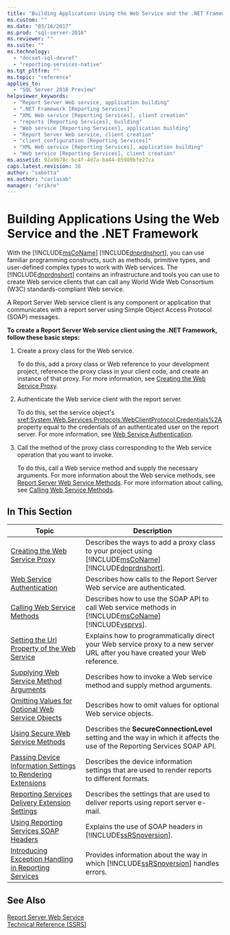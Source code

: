 ```yaml
---
title: "Building Applications Using the Web Service and the .NET Framework | Microsoft Docs"
ms.custom: ""
ms.date: "03/16/2017"
ms.prod: "sql-server-2016"
ms.reviewer: ""
ms.suite: ""
ms.technology: 
  - "docset-sql-devref"
  - "reporting-services-native"
ms.tgt_pltfrm: ""
ms.topic: "reference"
applies_to: 
  - "SQL Server 2016 Preview"
helpviewer_keywords: 
  - "Report Server Web service, application building"
  - ".NET Framework [Reporting Services]"
  - "XML Web service [Reporting Services], client creation"
  - "reports [Reporting Services], building"
  - "Web service [Reporting Services], application building"
  - "Report Server Web service, client creation"
  - "client configuration [Reporting Services]"
  - "XML Web service [Reporting Services], application building"
  - "Web service [Reporting Services], client creation"
ms.assetid: 92a9678c-bc4f-4d7a-ba44-85989bfe27ca
caps.latest.revision: 38
author: "sabotta"
ms.author: "carlasab"
manager: "erikre"
---
```

# Building Applications Using the Web Service and the .NET Framework
  With the [!INCLUDE[msCoName](../../../includes/msconame-md.md)] [!INCLUDE[dnprdnshort](../../../includes/dnprdnshort-md.md)], you can use familiar programming constructs, such as methods, primitive types, and user-defined complex types to work with Web services. The [!INCLUDE[dnprdnshort](../../../includes/dnprdnshort-md.md)] contains an infrastructure and tools you can use to create Web service clients that can call any World Wide Web Consortium (W3C) standards-compliant Web service.  
  
 A Report Server Web service client is any component or application that communicates with a report server using Simple Object Access Protocol (SOAP) messages.  
  
 **To create a Report Server Web service client using the .NET Framework, follow these basic steps:**  
  
1.  Create a proxy class for the Web service.  
  
     To do this, add a proxy class or Web reference to your development project, reference the proxy class in your client code, and create an instance of that proxy. For more information, see [Creating the Web Service Proxy](../../../reporting-services/report-server-web-service/net-framework/creating-the-web-service-proxy.md).  
  
2.  Authenticate the Web service client with the report server.  
  
     To do this, set the service object's <xref:System.Web.Services.Protocols.WebClientProtocol.Credentials%2A> property equal to the credentials of an authenticated user on the report server. For more information, see [Web Service Authentication](../../../reporting-services/report-server-web-service/net-framework/web-service-authentication.md).  
  
3.  Call the method of the proxy class corresponding to the Web service operation that you want to invoke.  
  
     To do this, call a Web service method and supply the necessary arguments. For more information about the Web service methods, see [Report Server Web Service Methods](../../../reporting-services/report-server-web-service/methods/report-server-web-service-methods.md). For more information about calling, see [Calling Web Service Methods](../../../reporting-services/report-server-web-service/net-framework/calling-web-service-methods.md).  
  
## In This Section  
  
|Topic|Description|  
|-----------|-----------------|  
|[Creating the Web Service Proxy](../../../reporting-services/report-server-web-service/net-framework/creating-the-web-service-proxy.md)|Describes the ways to add a proxy class to your project using [!INCLUDE[msCoName](../../../includes/msconame-md.md)] [!INCLUDE[dnprdnshort](../../../includes/dnprdnshort-md.md)].|  
|[Web Service Authentication](../../../reporting-services/report-server-web-service/net-framework/web-service-authentication.md)|Describes how calls to the Report Server Web service are authenticated.|  
|[Calling Web Service Methods](../../../reporting-services/report-server-web-service/net-framework/calling-web-service-methods.md)|Describes how to use the SOAP API to call Web service methods in [!INCLUDE[msCoName](../../../includes/msconame-md.md)] [!INCLUDE[vsprvs](../../../includes/vsprvs-md.md)].|  
|[Setting the Url Property of the Web Service](../../../reporting-services/report-server-web-service/net-framework/setting-the-url-property-of-the-web-service.md)|Explains how to programmatically direct your Web service proxy to a new server URL after you have created your Web reference.|  
|[Supplying Web Service Method Arguments](../../../reporting-services/report-server-web-service/net-framework/supplying-web-service-method-arguments.md)|Describes how to invoke a Web service method and supply method arguments.|  
|[Omitting Values for Optional Web Service Objects](../../../reporting-services/report-server-web-service/net-framework/omitting-values-for-optional-web-service-objects.md)|Describes how to omit values for optional Web service objects.|  
|[Using Secure Web Service Methods](../../../reporting-services/report-server-web-service/net-framework/using-secure-web-service-methods.md)|Describes the **SecureConnectionLevel** setting and the way in which it affects the use of the Reporting Services SOAP API.|  
|[Passing Device Information Settings to Rendering Extensions](../../../reporting-services/report-server-web-service/net-framework/passing-device-information-settings-to-rendering-extensions.md)|Describes the device information settings that are used to render reports to different formats.|  
|[Reporting Services Delivery Extension Settings](../../../reporting-services/report-server-web-service/net-framework/reporting-services-delivery-extension-settings.md)|Describes the settings that are used to deliver reports using report server e-mail.|  
|[Using Reporting Services SOAP Headers](../../../reporting-services/report-server-web-service-net-framework-soap-headers/using-reporting-services-soap-headers.md)|Explains the use of SOAP headers in [!INCLUDE[ssRSnoversion](../../../includes/ssrsnoversion-md.md)].|  
|[Introducing Exception Handling in Reporting Services](../../../reporting-services/report-server-web-service-net-framework-exception-handling/introducing-exception-handling-in-reporting-services.md)|Provides information about the way in which [!INCLUDE[ssRSnoversion](../../../includes/ssrsnoversion-md.md)] handles errors.|  
  
## See Also  
 [Report Server Web Service](../../../reporting-services/report-server-web-service/report-server-web-service.md)   
 [Technical Reference &#40;SSRS&#41;](../../../reporting-services/technical-reference-ssrs.md)  
  
  